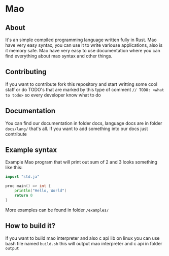 # Mao
## About
It's an simple compiled programming language written fully in Rust. Mao have very easy syntax, you can use it to write variouse applications, also is it memory safe. Mao have very easy to use documentation where you can find everything about mao syntax and other things.
 
## Contributing
If you want to contribute fork this repository and start writting some cool staff or do TODO's that are marked by this type of comment `// TODO: <what to todo>` so every developer know what to do

## Documentation
You can find our documentation in folder docs, language docs are in folder `docs/lang/` that's all. If you want to add something into our docs just contribute

## Example syntax
Example Mao program that will print out sum of 2 and 3 looks something like this:
```go
import "std.ja"

proc main() => int {
    println("Hello, World")
    return 0
}
```
More examples can be found in folder `/examples/`

## How to build it?
If you want to build mao interpreter and also c api lib on linux you can use bash file named `build.sh` this will output mao interpreter and c api in folder `output`
